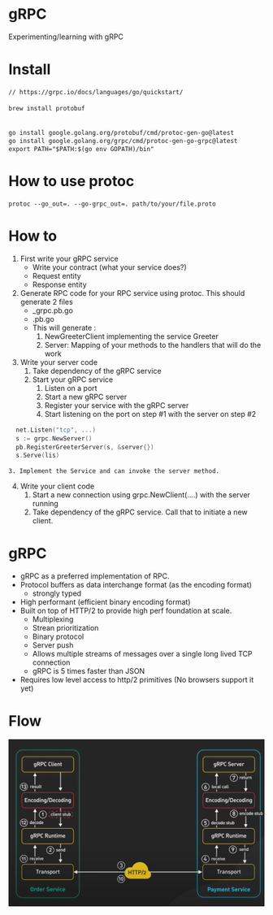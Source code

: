 # gRPC
Experimenting/learning with gRPC

# Install
```
// https://grpc.io/docs/languages/go/quickstart/

brew install protobuf


go install google.golang.org/protobuf/cmd/protoc-gen-go@latest
go install google.golang.org/grpc/cmd/protoc-gen-go-grpc@latest
export PATH="$PATH:$(go env GOPATH)/bin"
```

# How to use protoc
```
protoc --go_out=. --go-grpc_out=. path/to/your/file.proto
```

# How to

1. First write your gRPC service
    * Write your contract (what your service does?)
    * Request entity
    * Response entity
2. Generate RPC code for your RPC service using protoc. This should generate 2 files
    * _grpc.pb.go
    * .pb.go
    * This will generate : 
        1. NewGreeterClient implementing the service Greeter
        2. Server: Mapping of your methods to the handlers that will do the work
3. Write your server code     
    1. Take dependency of the gRPC service
    2. Start your gRPC service
        1. Listen on a port
        2. Start a new gRPC server
        3. Register your service with the gRPC server 
        4. Start listening on the port on step #1 with the server on step #2
```go
  net.Listen("tcp", ...)   
  s := grpc.NewServer()
  pb.RegisterGreeterServer(s, &server{})
  s.Serve(lis)
```  
    3. Implement the Service and can invoke the server method.
4. Write your client code 
    1. Start a new connection using grpc.NewClient(....) with the server running
    2. Take dependency of the gRPC service. Call that to initiate a new client.


# gRPC
* gRPC as a preferred implementation of RPC.
* Protocol buffers as data interchange format (as the encoding format)
    * strongly typed 
* High performant (efficient binary encoding format)    
* Built on top of HTTP/2 to provide high perf foundation at scale.
    * Multiplexing
    * Strean prioritization
    * Binary protocol
    * Server push
    * Allows multiple streams of messages over a single long lived TCP connection
    * gRPC is 5 times faster than JSON
* Requires low level access to http/2 primitives (No browsers support it yet)

# Flow
![alt text](image.png)